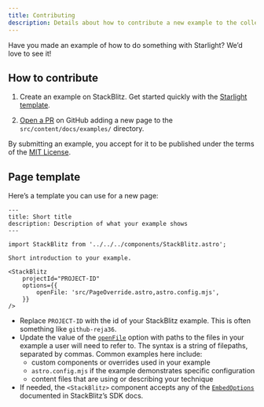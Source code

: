 ```yaml
---
title: Contributing
description: Details about how to contribute a new example to the collection.
---
```


Have you made an example of how to do something with Starlight?
We’d love to see it!

## How to contribute

1. Create an example on StackBlitz. Get started quickly with the [Starlight template](https://astro.new/starlight-basics).

2. [Open a PR](https://github.com/delucis/starlight-examples/) on GitHub adding a new page to the `src/content/docs/examples/` directory.

By submitting an example, you accept for it to be published under the terms of the [MIT License](https://github.com/delucis/starlight-examples/blob/latest/LICENSE).

## Page template

Here’s a template you can use for a new page:

```mdx
---
title: Short title
description: Description of what your example shows
---

import StackBlitz from '../../../components/StackBlitz.astro';

Short introduction to your example.

<StackBlitz
	projectId="PROJECT-ID"
	options={{
		openFile: 'src/PageOverride.astro,astro.config.mjs',
	}}
/>
```

- Replace `PROJECT-ID` with the id of your StackBlitz example. This is often something like `github-reja36`.
- Update the value of the [`openFile`](https://developer.stackblitz.com/platform/api/javascript-sdk-options#openfileoption) option with paths to the files in your example a user will need to refer to.
  The syntax is a string of filepaths, separated by commas.
  Common examples here include:
  - custom components or overrides used in your example
  - `astro.config.mjs` if the example demonstrates specific configuration
  - content files that are using or describing your technique
- If needed, the `<StackBlitz>` component accepts any of the [`EmbedOptions`](https://developer.stackblitz.com/platform/api/javascript-sdk-options#embedoptions) documented in StackBlitz’s SDK docs.
